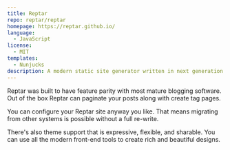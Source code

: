 ```yaml
---
title: Reptar
repo: reptar/reptar
homepage: https://reptar.github.io/
language:
  - JavaScript
license:
  - MIT
templates:
  - Nunjucks
description: A modern static site generator written in next generation (ES2015+) JavaScript.
---
```


Reptar was built to have feature parity with most mature blogging software. Out of the box Reptar can paginate your posts along with create tag pages.

You can configure your Reptar site anyway you like. That means migrating from other systems is possible without a full re-write.

There's also theme support that is expressive, flexible, and sharable. You can use all the modern front-end tools to create rich and beautiful designs.
